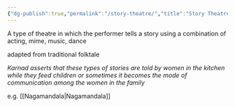 ```yaml
---
{"dg-publish":true,"permalink":"/story-theatre/","title":"Story Theatre","tags":["english"],"created":"","updated":""}
---
```




A type of theatre in which the performer tells a story using a combination of acting, mime, music, dance

adapted from traditional folktale 

*Karnad asserts that these types of stories are told by women in the kitchen while they feed children or sometimes it becomes the mode of  communication among the women in the family*

e.g. [[Nagamandala\|Nagamandala]]